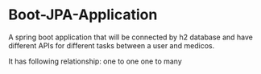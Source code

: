 # Boot-JPA-Application
A spring boot application that will be connected by h2 database and have different APIs for different tasks between a user and medicos.

It has following relationship:
one to one
one to many
